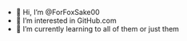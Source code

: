 - 👋 Hi, I’m @ForFoxSake00
- 👀 I’m interested in GitHub.com
- 🌱 I’m currently learning to all of them or just them


<!---
ForFoxSake00/ForFoxSake00 is a ✨ special ✨ repository because its `README.md` (this file) appears on your GitHub profile.
You can click the Preview link to take a look at your changes.
--->
